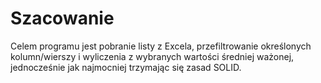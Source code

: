 ﻿# Szacowanie
Celem programu jest pobranie listy z Excela, przefiltrowanie określonych kolumn/wierszy i wyliczenia z wybranych wartości średniej ważonej, jednocześnie jak najmocniej trzymając się zasad SOLID.
